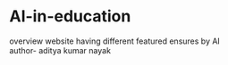 # AI-in-education
overview 
website having different featured ensures by AI 
<br>
author- aditya kumar nayak
